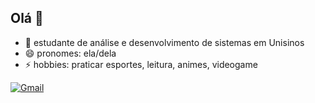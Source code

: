## Olá 👋

- 🌱 estudante de análise e desenvolvimento de sistemas em Unisinos
- 😄 pronomes: ela/dela
- ⚡ hobbies: praticar esportes, leitura, animes, videogame

[![Gmail](https://img.shields.io/badge/Gmail-D14836?style=for-the-badge&logo=gmail&logoColor=white)](mailto:crisrosadev@gmail.com)

